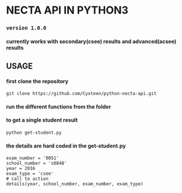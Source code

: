 # NECTA API IN PYTHON3
### `version 1.0.0`

#### currently works with secondary(csee) results and advanced(acsee) results

## USAGE
#### first clone the repository
    git clone https://github.com/Cyxteen/python-necta-api.git

#### run the different functions from the folder
#### to get a single student result
    python get-student.py
#### the details are hard coded in the get-student.py
    exam_number = '0051'
    school_number = 's0848'
    year = 2016
    exam_type = 'csee'
    # call to action
    details(year, school_number, exam_number, exam_type)
